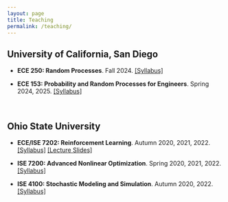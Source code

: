 ```yaml
---
layout: page
title: Teaching
permalink: /teaching/
---
```


<h2>University of California, San Diego</h2>

- __ECE 250: Random Processes__. Fall 2024. <a href="/teaching-web/ECE250-syllabus.pdf">[Syllabus]</a>

- __ECE 153: Probability and Random Processes for Engineers__. Spring 2024, 2025. <a href="/teaching-web/ECE153-syllabus.pdf">[Syllabus]</a>

<br>

<h2>Ohio State University</h2>

- __ECE/ISE 7202: Reinforcement Learning__. Autumn 2020, 2021, 2022. <a href="/teaching-web/RL-syllabus.pdf">[Syllabus]</a> <a href="https://drive.google.com/drive/folders/1ZYPPGuwRzg4X-je7N2cex6WQXGwpOhE-?usp=drive_link">[Lecture Slides]</a>

- __ISE 7200: Advanced Nonlinear Optimization__. Spring 2020, 2021, 2022. <a href="/teaching-web/ISE7200-syllabus.pdf">[Syllabus]</a>

- __ISE 4100: Stochastic Modeling and Simulation__. Autumn 2020, 2022. <a href="/teaching-web/ISE4100-syllabus.pdf">[Syllabus]</a>

